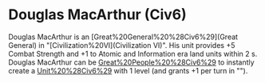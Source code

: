 # Douglas MacArthur (Civ6)

Douglas MacArthur is an [Great%20General%20%28Civ6%29](Great General) in "[Civilization%20VI](Civilization VI)". His unit provides +5 Combat Strength and +1 to Atomic and Information era land units within 2 s.
Douglas MacArthur can be [Great%20People%20%28Civ6%29](retired) to instantly create a [Unit%20%28Civ6%29](unit) with 1 level (and grants +1 per turn in "").